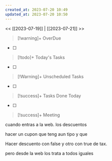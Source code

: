 ```yaml
---
created_at: 2023-07-20 10:49
updated_at: 2023-07-20 10:50
---
```


<< [[2023-07-19]] | [[2023-07-21]] >>


> [!warning]+ OverDue

- [ ] 

> [!todo]+ Today's Tasks

- [ ]

> [!Warning]+ Unscheduled Tasks

- [ ] 

> [!success]+ Tasks Done Today

- [ ] 

> [!success]+ Meeting



cuando entras a la web. los descuentos

hacer un cupon que teng aun tipo y que 


Hacer descuento con false y otro con true de tax.

pero desde la web los trata a todos iguales


